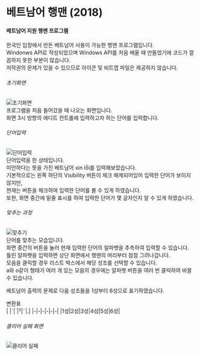 # 베트남어 행맨 (2018)

#### 베트남어 지원 행맨 프로그램
한국인 입장에서 만든 베트남어 사용이 가능한 행맨 프로그램입니다. <br>
Windonws API로 작성되었으며 Windows API를 처음 배울 때 만들었기에 코드가 깔끔하지 못한 부분이 많습니다. <br> 
저작권의 문제가 있을 수 있으므로 아이콘 및 비트맵 파일은 제공하지 않습니다. <br>

###### 초기화면
![초기화면](https://user-images.githubusercontent.com/38969685/162627389-168ee652-7dc6-4db3-b488-0f929ef66e6c.jpg) <br>
프로그램을 처음 들어갔을 때 나오는 화면입니다. <br>
화면 3시 방향의 에디트 컨트롤에 입력하고자 하는 단어를 입력합니다. <br>

###### 단어입력
![단어입력](https://user-images.githubusercontent.com/38969685/162627384-37dd3385-7bae-4dfd-aecc-0904cc8dfa78.jpg)<br>
단어입력을 한 상태입니다. <br>
미안하다는 뜻을 가진 베트남어 xin lỗi를 입력해보았습니다. <br>
기본적으로는 왼쪽 하단의 Visibility 버튼이 체크 해제되어있어 입력한 단어가 보이지 않지만, <br>
현재는 버튼을 체크하여 입력한 단어를 볼 수 있게 하였습니다. <br>
또한, 화면 중간에 밑줄 표시를 하여 입력한 단어가 몇 글자인지 알 수 있게 하였습니다. <br>

###### 맞추는 과정
![맞추기](https://user-images.githubusercontent.com/38969685/162627386-1ac6e7db-ce44-4109-ae01-366a31608a1f.jpg) <br>
단어를 맞추는 모습입니다. <br>
화면 중간의 버튼을 눌러 현재 입력한 단어의 알파벳을 추측하여 입력할 수 있습니다. <br>
틀린 알파벳을 입력하면 상단 화면에서 행맨의 머리부터 점점 그려나갑니다. <br>
모음을 클릭할 경우 리스트 박스에서 해당 성조를 선택할 수 있습니다. <br>
a와 o같이 형태가 여러 개 있는 모음의 경우에는 알파벳 버튼을 여러 번 클릭하여 바꿀 수 있습니다. <br>


베트남어 출력의 문제로 다음 성조들을 1성부터 6성으로 표기하였습니다.<br>

변환표 <br>
| |ˊ|ˋ|ˀ|˜|.|
|-|-|-|-|-|-|
|1성|2성|3성|4성|5성|6성|

###### 클리어 실패 화면
![클리어 실패](https://user-images.githubusercontent.com/38969685/162627390-f110f988-be11-4825-938e-16007c395c9c.jpg) <br>






